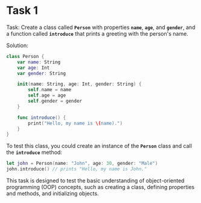 # Task 1

Task: Create a class called **`Person`** with properties **`name`**, **`age`**,
and **`gender`**, and a function called **`introduce`** that prints a greeting
with the person's name.

Solution:

```swift
class Person {
    var name: String
    var age: Int
    var gender: String

    init(name: String, age: Int, gender: String) {
        self.name = name
        self.age = age
        self.gender = gender
    }

    func introduce() {
        print("Hello, my name is \(name).")
    }
}
```

To test this class, you could create an instance of the **`Person`** class and
call the **`introduce`** method:

```swift
let john = Person(name: "John", age: 30, gender: "Male")
john.introduce() // prints "Hello, my name is John."
```

This task is designed to test the basic understanding of object-oriented
programming (OOP) concepts, such as creating a class, defining properties and
methods, and initializing objects.

